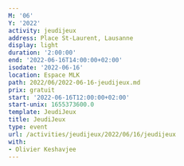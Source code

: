 ```yaml
---
M: '06'
Y: '2022'
activity: jeudijeux
address: Place St-Laurent, Lausanne
display: light
duration: '2:00:00'
end: '2022-06-16T14:00:00+02:00'
isodate: '2022-06-16'
location: Espace MLK
path: 2022/06/2022-06-16-jeudijeux.md
prix: gratuit
start: '2022-06-16T12:00:00+02:00'
start-unix: 1655373600.0
template: JeudiJeux
title: JeudiJeux
type: event
url: /activities/jeudijeux/2022/06/16/jeudijeux
with:
- Olivier Keshavjee
---
```

